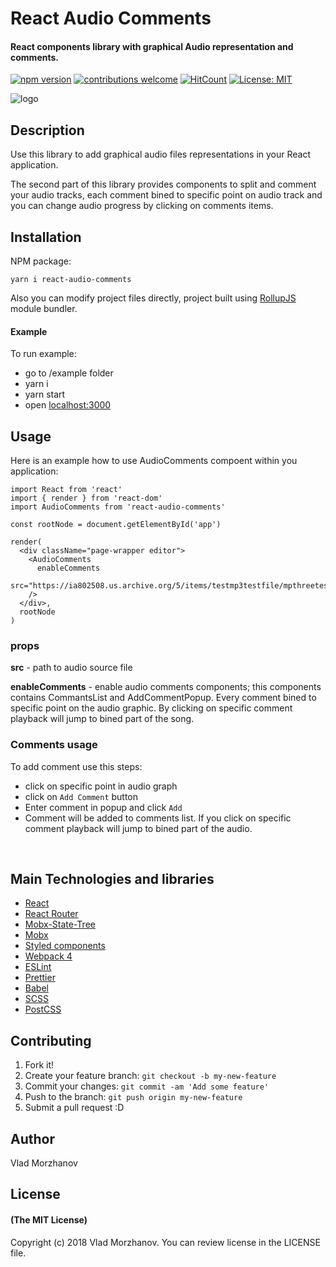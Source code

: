 # React Audio Comments

#### React components library with graphical Audio representation and comments.

[![npm version](https://badge.fury.io/js/react-audio-comments.svg)](https://badge.fury.io/js/react-audio-comments)
[![contributions welcome](https://img.shields.io/badge/contributions-welcome-brightgreen.svg?style=flat)](https://github.com/morzhanov/react-audio-comments/issues)
[![HitCount](http://hits.dwyl.io/morzhanov/react-audio-comments.svg)](http://hits.dwyl.io/morzhanov/react-audio-comments)
[![License: MIT](https://img.shields.io/badge/License-MIT-yellow.svg)](https://opensource.org/licenses/MIT)

<img src="https://i.imgur.com/DbFz3bY.png" alt="logo" />

## Description

Use this library to add graphical audio files representations in your React application. 

The second part of this library provides components to split and comment your audio tracks, each comment bined to specific point on audio track and you can change audio progress by clicking on comments items.

## Installation


NPM package:
```
yarn i react-audio-comments
```

Also you can modify project files directly, project built using <a href="https://rollupjs.org/guide/en">RollupJS</a> module bundler.

#### Example

To run example: 

* go to /example folder
* yarn i
* yarn start
* open <a href="localhost:3000">localhost:3000</a>

## Usage

Here is an example how to use AudioComments compoent within you application:

```
import React from 'react'
import { render } from 'react-dom'
import AudioComments from 'react-audio-comments'

const rootNode = document.getElementById('app')

render(
  <div className="page-wrapper editor">
    <AudioComments
      enableComments
      src="https://ia802508.us.archive.org/5/items/testmp3testfile/mpthreetest.mp3"
    />
  </div>,
  rootNode
)
```

### props

<b>src</b> - path to audio source file

<b>enableComments</b> - enable audio comments components; this components contains CommantsList and AddCommentPopup. Every comment bined to specific point on the audio graphic. By clicking on specific comment playback will jump to bined part of the song.

### Comments usage

To add comment use this steps:

* click on specific point in audio graph
* click on `Add Comment` button
* Enter comment in popup and click `Add`
* Comment will be added to comments list. If you click on specific comment playback will jump to bined part of the audio.

</br>

## Main Technologies and libraries

- <a href="https://reactjs.org/">React</a>
- <a href="https://reacttraining.com/react-router/">React Router</a>
- <a href="https://github.com/mobxjs/mobx-state-tree">Mobx-State-Tree</a>
- <a href="https://github.com/mobxjs/mobx">Mobx</a>
- <a href="https://www.styled-components.com/">Styled components</a>
- <a href="https://webpack.js.org/">Webpack 4</a>
- <a href="https://eslint.org/">ESLint</a>
- <a href="https://github.com/prettier/prettier">Prettier</a>
- <a href="https://babeljs.io/">Babel</a>
- <a href="https://sass-lang.com/">SCSS</a>
- <a href="https://postcss.org/">PostCSS</a>

## Contributing

1.  Fork it!
2.  Create your feature branch: `git checkout -b my-new-feature`
3.  Commit your changes: `git commit -am 'Add some feature'`
4.  Push to the branch: `git push origin my-new-feature`
5.  Submit a pull request :D

## Author

Vlad Morzhanov

## License

#### (The MIT License)

Copyright (c) 2018 Vlad Morzhanov.
You can review license in the LICENSE file.


